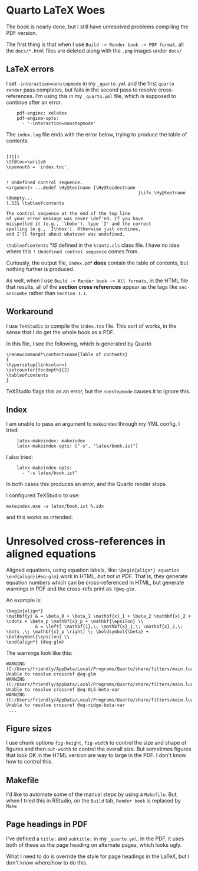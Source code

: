 # Quarto LaTeX Woes

The book is nearly done, but I still have unresolved problems compiling the PDF version.

The first thing is that when I use `Build -> Render book -> PDF format`, all the `docs/*.html` files are deleted
along with the `.png` images under `docs/`


## LaTeX errors

I set `-interaction=nonstopmode` in my `_quarto.yml` and the first `quarto render` pass completes,
but fails in the second pass to resolve cross-references.
I'm using this in my `_quarto.yml` file, which is supposed to continue after an error.

```
    pdf-engine: xelatex
    pdf-engine-opts:
      - '-interaction=nonstopmode'
```

The `index.log` file ends with the error below, trying to produce the table of contents:

```

[11])
\tf@toc=\write6
\openout6 = `index.toc'.


! Undefined control sequence.
<argument> ...@edef \Hy@testname {\Hy@tocdestname 
                                                  }\ifx \Hy@testname \@empty...
l.531 \tableofcontents
                      
The control sequence at the end of the top line
of your error message was never \def'ed. If you have
misspelled it (e.g., `\hobx'), type `I' and the correct
spelling (e.g., `I\hbox'). Otherwise just continue,
and I'll forget about whatever was undefined.
```

`\tableofcontents` **IS* defined in the `krantz.cls` class file. I have no idea where this `! Undefined control sequence` comes from.

Curiously, the output file, `index.pdf` **does** contain the table of contents, but nothing further is produced.

As well, when I use `Build -> Render book -> All formats`, in the HTML file that results, all of the **section cross references**
appear as the tags like `sec-anscombe` rather than `Section 1.1`.

## Workaround

I use `TeXStudio` to compile the `index.tex` file. This sort of works, in the sense that I do get the whole book as a PDF.

In this file, I see the following, which is generated by Quarto

```
\renewcommand*\contentsname{Table of contents}
{
\hypersetup{linkcolor=}
\setcounter{tocdepth}{2}
\tableofcontents
}
```

TeXStudio flags this as an error, but the `nonstopmode` causes it to ignore this.

## Index

I am unable to pass an argument to `makeindex` through my YML config. I tried:

```
    latex-makeindex: makeindex
    latex-makeindex-opts: ["-s", "latex/book.ist"]
 ```

I also tried:

```
    latex-makeindex-opts:
      - "-s latex/book.ist"
```

In both cases this produces an error, and the Quarto render stops.

I configured TeXStudio to use:

```
makeindex.exe -s latex/book.ist %.idx
```

and this works as intended.

# Unresolved cross-references in aligned equations

Aligned equations, using equation labels, like: `\begin{align*} equation \end{align}{#eq-glm}` work in HTML, _but not in PDF_.
That is, they generate equation numbers which can be cross-referenced in HTML, but generate warnings in PDF and the cross-refs
print as `?@eq-glm`.

An example is:

```
\begin{align*}
\mathbf{y} & = \beta_0 + \beta_1 \mathbf{x}_1 + \beta_2 \mathbf{x}_2 + \cdots + \beta_p \mathbf{x}_p + \mathbf{\epsilon} \\
           & = \left[ \mathbf{1},\; \mathbf{x}_1,\; \mathbf{x}_2,\; \dots ,\; \mathbf{x}_p \right] \; \boldsymbol{\beta} + \boldsymbol{\epsilon} \\
\end{align*} {#eq-glm}
```


The warnings look like this:
```
WARNING (C:/Users/friendly/AppData/Local/Programs/Quarto/share/filters/main.lua:14000) Unable to resolve crossref @eq-glm
WARNING (C:/Users/friendly/AppData/Local/Programs/Quarto/share/filters/main.lua:14000) Unable to resolve crossref @eq-OLS-beta-var
WARNING (C:/Users/friendly/AppData/Local/Programs/Quarto/share/filters/main.lua:14000) Unable to resolve crossref @eq-ridge-beta-var
 ...
```

## Figure sizes

I use chunk options `fig-height`, `fig-width` to control the size and shape of figures and then `out-width` to control the overall size.
But sometimes figures that look OK in the HTML version are way to large in the PDF. I don't know how to control this.

## Makefile

I'd like to automate some of the manual steps by using a `Makefile`. But, when I tried this in RStudio, on the `Build` tab, `Render book` is
replaced by `Make`

## Page headings in PDF

I've defined a `title:` and `subtitle:` in my `_quarto.yml`. In the PDF, it uses both of these as the page heading on alternate pages, which looks ugly. 

What I need to do is override the style for page headings in the LaTeX, but I don't know where/how to do this.
